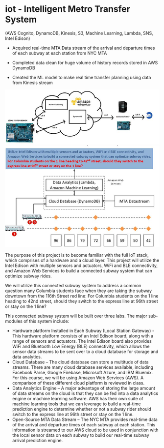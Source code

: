 # iot - Intelligent Metro Transfer System

(AWS Cognito, DynamoDB, Kinesis, S3, Machine Learning, Lambda, SNS, Intel Edison)

- Acquired real-time MTA Data stream of the arrival and departure times of each subway at each station from NYC MTA

- Completed data clean for huge volume of history records stored in AWS DynamoDB

- Created the ML model to make real time transfer planning using data from Kinesis stream

![](CartoonLabOverview.JPG)
![](LabProjectOverview.JPG)

The purpose of this project is to become familiar with the full IoT stack, which comprises of a hardware and a cloud layer. This project will utilize the Intel Edison with multiple sensors and actuators, WiFi and BLE connectivity, and Amazon Web Services to build a connected subway system that can optimize subway rides. 


We will utilize this connected subway system to address a common question many Columbia students face when they are taking the subway downtown from the 116th Street red line: For Columbia students on the 1 line heading to 42nd street, should they switch to the express line at 96th street or stay on the 1 line? 


This connected subway system will be built over three labs. The major sub-modules of this system include: 
- Hardware platform Installed in Each Subway (Local Station Gateway) - This hardware platform consists of an Intel Edison board, along with a range of sensors and actuators. The Intel Edison board also provides WiFi and Bluetooth Low Energy (BLE) connectivity, which allows the sensor data streams to be sent over to a cloud database for storage and data analytics. 
- Cloud Database – The cloud database can store a multitude of data streams. There are many cloud database services available, including Facebook Parse, Google Firebase, Microsoft Azure, and IBM Bluemix. For this course, we will be using Amazon Web Services (AWS). A comparison of these different cloud platform is reviewed in class.
- Data Analytics Engine – A major advantage of storing the large amount of data streams on the cloud is that they can be fed into a data analytics engine or machine learning software. AWS has their own suite of machine learning tools that we can leverage to build a real-time prediction engine to determine whether or not a subway rider should switch to the express line at 96th street or stay on the 1 line.
- Open-Source MTA Data Stream – The NYC MTA provides real-time data of the arrival and departure times of each subway at each station. This information is streamed to our AWS cloud to be used in conjunction with the local sensor data on each subway to build our real-time subway arrival prediction engine.